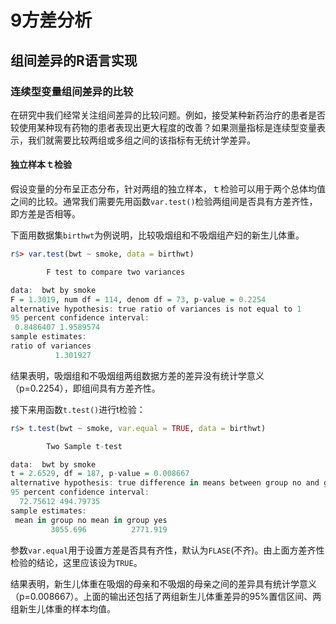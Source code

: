 # 9方差分析















## 组间差异的R语言实现


### 连续型变量组间差异的比较
在研究中我们经常关注组间差异的比较问题。例如，接受某种新药治疗的患者是否较使用某种现有药物的患者表现出更大程度的改善？如果测量指标是连续型变量表示，我们就需要比较两组或多组之间的该指标有无统计学差异。
#### 独立样本ｔ检验
假设变量的分布呈正态分布，针对两组的独立样本，ｔ检验可以用于两个总体均值之间的比较。通常我们需要先用函数`var.test()`检验两组间是否具有方差齐性，即方差是否相等。

下面用数据集`birthwt`为例说明，比较吸烟组和不吸烟组产妇的新生儿体重。

```r
r$> var.test(bwt ~ smoke, data = birthwt)

        F test to compare two variances

data:  bwt by smoke
F = 1.3019, num df = 114, denom df = 73, p-value = 0.2254
alternative hypothesis: true ratio of variances is not equal to 1
95 percent confidence interval:
 0.8486407 1.9589574
sample estimates:
ratio of variances
          1.301927
```

结果表明，吸烟组和不吸烟组两组数据方差的差异没有统计学意义（p=0.2254），即组间具有方差齐性。

接下来用函数`t.test()`进行t检验：
```r
r$> t.test(bwt ~ smoke, var.equal = TRUE, data = birthwt)

        Two Sample t-test

data:  bwt by smoke
t = 2.6529, df = 187, p-value = 0.008667
alternative hypothesis: true difference in means between group no and group yes is not equal to 0
95 percent confidence interval:
  72.75612 494.79735
sample estimates:
 mean in group no mean in group yes
         3055.696          2771.919
```

参数`var.equal`用于设置方差是否具有齐性，默认为`FLASE`(不齐)。由上面方差齐性检验的结论，这里应该设为`TRUE`。

结果表明，新生儿体重在吸烟的母亲和不吸烟的母亲之间的差异具有统计学意义（p=0.008667）。上面的输出还包括了两组新生儿体重差异的95%置信区间、两组新生儿体重的样本均值。





















































































